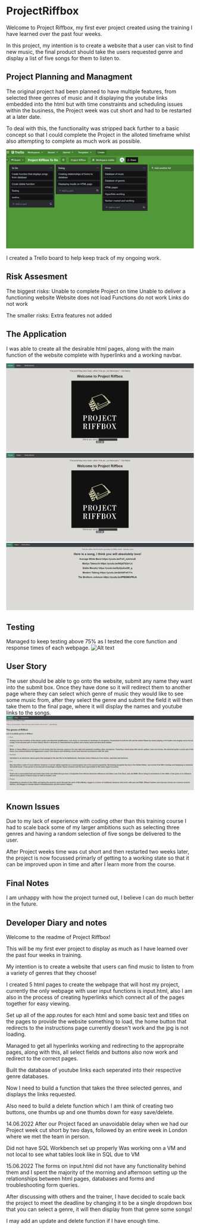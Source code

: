 # ProjectRiffbox

Welcome to Project Riffbox, my first ever project created using the training I have learned over the past four weeks.

In this project, my intention is to create a website that a user can visit to find new music, the final product should take the users requested genre and display a list of five songs for them to listen to.

## Project Planning and Managment

The original project had been planned to have multiple features, from selected three genres of music and it displaying the youtube links embedded into the html
but with time constraints and scheduling issues within the business, the Project week was cut short and had to be restarted at a later date.

To deal with this, the functionality was stripped back further to a basic concept so that I could complete the Project in the alloted timeframe whilst also
attempting to complete as much work as possible.

<img src="https://github.com/QAJackBarclay/ProjectRiffbox/blob/4104427fa4154732d32730bb05e036be386bee28/application/Images/Trello%201.PNG" alt="Alt text" title="Optional title">


I created a Trello board to help keep track of my ongoing work.

## Risk Assesment 
The biggest risks: 
Unable to complete Project on time 
Unable to deliver a functioning website
Website does not load
Functions do not work
Links do not work

The smaller risks:
Extra features not added


## The Application

I was able to create all the desirable html pages, along with the main function of the website complete with hyperlinks and 
a working navbar.

<img src="https://github.com/QAJackBarclay/ProjectRiffbox/blob/4104427fa4154732d32730bb05e036be386bee28/application/Images/Riffbox.PNG" alt="Alt text" title="Optional title">
<img src="https://github.com/QAJackBarclay/ProjectRiffbox/blob/4104427fa4154732d32730bb05e036be386bee28/application/Images/Riffbox.PNG" alt="Alt text" title="Optional title">
<img src="https://github.com/QAJackBarclay/ProjectRiffbox/blob/4104427fa4154732d32730bb05e036be386bee28/application/Images/Riffbox%20Results.PNG" alt="Alt text" title="Optional title">

## Testing
Managed to keep testing above 75% as I tested the core function and response times of each webpage.
<img src=" " alt="Alt text" title="Optional title">

## User Story
The user should be able to go onto the website, submit any name they want into the submit box. Once they have done so it will redirect them to another page
where they can select which genre of music they would like to see some music from, after they select the genre and submit the field it will then take them to the final page, where it will display the names and youtube links to the songs.
<img src="https://github.com/QAJackBarclay/ProjectRiffbox/blob/4104427fa4154732d32730bb05e036be386bee28/application/Images/Riffbox%20Index.PNG" alt="Alt text" title="Optional title">

## Known Issues 

Due to my lack of experience with coding other than this training course I had to scale back some of my larger ambitions such as selecting three genres and having a random selection of five songs be delivered to the user.

After Project weeks time was cut short and then restarted two weeks later, the project is now focussed primarly of getting to a working state so that it can be improved upon in time and after I learn more from the course.

## Final Notes

I am unhappy with how the project turned out, I believe I can do much better in the future.


## Developer Diary and notes
Welcome to the readme of Project Riffbox! 

This will be my first ever project to display as much as I have learned over the past four weeks in training.

My intention is to create a website that users can find music to listen to from a variety of genres that they choose! 

I created 5 html pages to create the webpage that will host my project, currently the only webpage with user input functions is input.html,
also I am also in the process of creating hyperlinks which connect all of the pages together for easy viewing.

Set up all of the app.routes for each html and some basic text and titles on the pages to provide the website something to load, the home button that redirects
to the instructions page currently doesn't work and the jpg is not loading.

Managed to get all hyperlinks working and redirecting to the appropraite pages, along with this, all select fields and buttons also now work and redirect to the correct pages. 

Built the database of youtube links each seperated into their respective genre databases.

Now I need to build a function that takes the three selected genres, and displays the links requested.

Also need to build a delete function which I am think of creating two buttons, one thumbs up and one thumbs down for easy save/delete.


14.06.2022
After our Project faced an unavoidable delay when we had our Project week cut short by two days, followed by an entire week in London where we met the team in person.

Did not have SQL Workbench set up properly 
Was working onn a VM and not local to see what tables look like in SQL due to VM

15.06.2022
The forms on input.html did not have any functionality behind them and I spent the majority of the morning and afternoon setting up the relationships between 
html pages, databases and forms and troubleshooting form queries.

After discussing with others and the trainer, I have decided to scale back the project to meet the deadline by changing it to be a single dropdown box that you can
select a genre, it will then display from that genre some songs! 

I may add an update and delete function if I have enough time.
